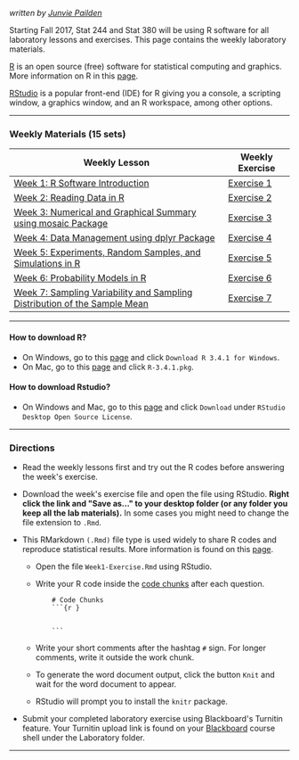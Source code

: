 *written by [Junvie Pailden](http://www.siue.edu/~jpailde/)*

Starting Fall 2017, Stat 244 and Stat 380 will be using R software for all laboratory lessons and exercises. This page contains the weekly laboratory materials.

[R](<https://cran.r-project.org/>) is an open source (free) software for statistical computing and graphics. More information on R in this [page](<http://www.siue.edu/~jpailde/Intro_to_R.html>).

[RStudio](<https://www.rstudio.com/>) is a popular front-end (IDE) for R giving you a console, a scripting window, a graphics window, and an R workspace, among other options.

***

### Weekly Materials (15 sets)

Weekly Lesson  |  Weekly Exercise
---------------|-----------
[Week 1: R Software Introduction](<https://github.com/jpailden/rstatlab/blob/master/week1.md>) | [Exercise 1](<https://raw.githubusercontent.com/jpailden/rstatlab/master/docs/Week1-Exercise.Rmd>)
[Week 2: Reading Data in R](<https://github.com/jpailden/rstatlab/blob/master/week2.md>) | [Exercise 2](<https://raw.githubusercontent.com/jpailden/rstatlab/master/docs/week2-Exercise.Rmd>)
[Week 3: Numerical and Graphical Summary using mosaic Package](<https://github.com/jpailden/rstatlab/blob/master/week3.md>) | [Exercise 3](https://raw.githubusercontent.com/jpailden/rstatlab/master/docs/week3-Exercise.Rmd)  
[Week 4: Data Management using dplyr Package](<https://github.com/jpailden/rstatlab/blob/master/week4.md>) | [Exercise 4](https://raw.githubusercontent.com/jpailden/rstatlab/master/docs/week4-Exercise.Rmd)  
[Week 5: Experiments, Random Samples, and Simulations in R](https://github.com/jpailden/rstatlab/blob/master/week5.md) | [Exercise 5](https://raw.githubusercontent.com/jpailden/rstatlab/master/docs/week5-Exercise.Rmd)
[Week 6: Probability Models in R](https://github.com/jpailden/rstatlab/blob/master/week6.md) | [Exercise 6](https://raw.githubusercontent.com/jpailden/rstatlab/master/docs/week6-Exercise.Rmd)  
[Week 7: Sampling Variability and Sampling Distribution of the Sample Mean](https://github.com/jpailden/rstatlab/blob/master/week7.md) | [Exercise 7](https://raw.githubusercontent.com/jpailden/rstatlab/master/docs/week7-Exercise.Rmd)

***
#### How to download R?

* On Windows, go to this [page](<https://cran.r-project.org/bin/windows/base/>) and click `Download R 3.4.1 for Windows`.
* On Mac, go to this [page](<https://cran.r-project.org/bin/macosx/>) and click `R-3.4.1.pkg`.

#### How to download Rstudio?

* On Windows and Mac, go to this [page](<https://www.rstudio.com/products/rstudio/download/>) and click `Download` under `RStudio Desktop Open Source License`.

***
### Directions

* Read the weekly lessons first and try out the R codes before answering the week's exercise.

* Download the week's exercise file and open the file using RStudio. **Right click the link and "Save as..." to your desktop folder (or any folder you keep all the lab materials).** In some cases you might need to change the file extension to `.Rmd`.

* This RMarkdown `(.Rmd)` file type is used widely to share R codes and reproduce statistical results. More information is found on this [page](<http://rmarkdown.rstudio.com/articles_docx.html>).

    - Open the file `Week1-Exercise.Rmd` using RStudio.
    
    - Write your R code inside the [code chunks](<http://rmarkdown.rstudio.com/authoring_rcodechunks.html>) after each question.
    
        ```
            # Code Chunks
            ```{r }
            
 
            ```
        ```
        
        
    - Write your short comments after the hashtag `#` sign. For longer comments, write it outside the work chunk.
    
    - To generate the word document output, click the button `Knit` and wait for the word document to appear.
    
    - RStudio will prompt you to install the `knitr` package.
    

* Submit your completed laboratory exercise using Blackboard's Turnitin feature. Your Turnitin upload link is found on your [Blackboard](<https://bb.siue.edu/webapps/portal/execute/tabs/tabAction?tab_tab_group_id=_35_1>) course shell under the Laboratory folder.

***



